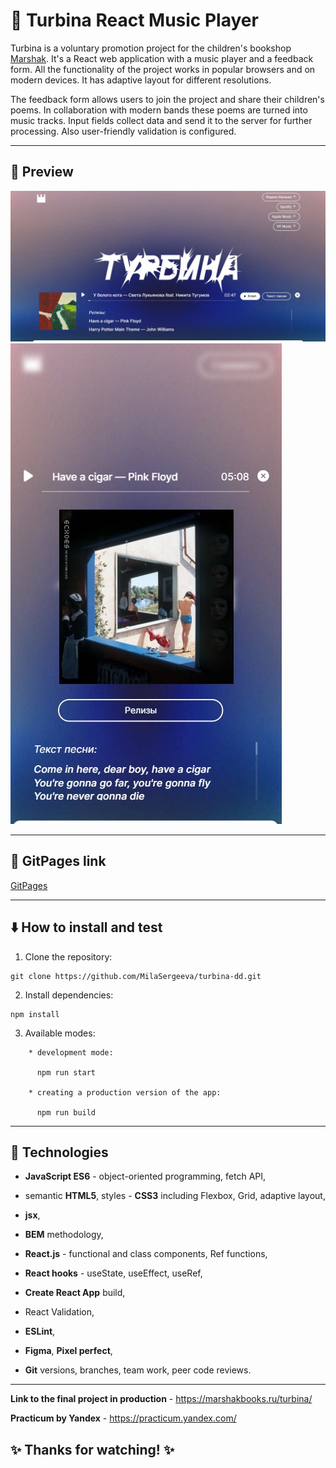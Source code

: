 # :musical_note: Turbina React Music Player

Turbina is a voluntary promotion project for the children's bookshop [Marshak](https://marshakbooks.ru/). It's a React web application with a music player and a feedback form. All the functionality of the project works in popular browsers and on modern devices. It has adaptive layout for different resolutions.

The feedback form allows users to join the project and share their children's poems. In collaboration with modern bands these poems are turned into music tracks. Input fields collect data and send it to the server for further processing. Also user-friendly validation is configured.

---

## :mag_right: Preview

![Preview](./Screenshot_1.jpg)
![Preview](./Screenshot_2.jpg)

---

## :link: GitPages link

[GitPages](https://milasergeeva.github.io/turbina-dd/)

---

## :arrow_down: How to install and test

1. Clone the repository:

```
git clone https://github.com/MilaSergeeva/turbina-dd.git
```

2. Install dependencies:

```
npm install
```

3. Available modes:

```
    * development mode:

      npm run start

    * creating a production version of the app:

      npm run build
```

---

## :rocket: Technologies

- **JavaScript ES6** - object-oriented programming, fetch API,

- semantic **HTML5**, styles - **CSS3** including Flexbox, Grid, adaptive layout,
- **jsx**,
- **BEM** methodology,

- **React.js** - functional and class components, Ref functions,
- **React hooks** - useState, useEffect, useRef,
- **Create React App** build,
- React Validation,

- **ESLint**,
- **Figma**, **Pixel perfect**,

- **Git** versions, branches, team work, peer code reviews.

---

**Link to the final project in production** - https://marshakbooks.ru/turbina/

**Practicum by Yandex** - https://practicum.yandex.com/

## :sparkles: Thanks for watching! :sparkles:
